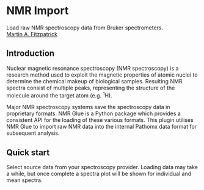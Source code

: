 NMR Import
==========

Load raw NMR spectroscopy data from Bruker spectrometers.  
[Martin A. Fitzpatrick][]

Introduction
------------

Nuclear magnetic resonance spectroscopy (NMR spectroscopy) is a research method used to exploit the magnetic properties of atomic nuclei to determine the chemical makeup of biological samples. Resulting NMR spectra consist of multiple peaks, representing the structure of the molecule around the target atom (e.g. <sup>1</sup>H).

Major NMR spectroscopy systems save the spectroscopy data in proprietary formats. NMR Glue is a Python package which provides a consistent API for the loading of these various formats. This plugin utilises NMR Glue to import raw NMR data into the internal Pathomx data format for subsequent analysis.

Quick start
-----------

Select source data from your spectroscopy provider. Loading data may take a while, but once complete a spectra plot will be shown for individual and mean spectra.


  [Martin A. Fitzpatrick]: http://martinfitzpatrick.name/